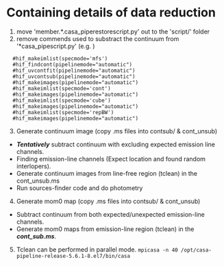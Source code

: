 # Containing details of data reduction

1. move 'member.*.casa_piperestorescript.py' out to the 'script/' folder 
2. remove commends used to substract the continuum from '*casa_pipescript.py' (e.g. )
```
  #hif_makeimlist(specmode='mfs')
  #hif_findcont(pipelinemode="automatic")
  #hif_uvcontfit(pipelinemode="automatic")
  #hif_uvcontsub(pipelinemode="automatic")
  #hif_makeimages(pipelinemode="automatic")
  #hif_makeimlist(specmode='cont')
  #hif_makeimages(pipelinemode="automatic")
  #hif_makeimlist(specmode='cube')
  #hif_makeimages(pipelinemode="automatic")
  #hif_makeimlist(specmode='repBW')
  #hif_makeimages(pipelinemode="automatic")
```
3. Generate continuum image (copy .ms files into contsub/ & cont_unsub)
  * ***Tentatively*** subtract continuum with excluding expected emission line channels.
  * Finding emission-line channels (Expect location and found random interlopers).
  * Generate continuum images from line-free region (tclean) in the cont_unsub.ms
  * Run sources-finder code and do photometry
  
4. Generate mom0 map (copy .ms files into contsub/ & cont_unsub)
  * Subtract continuum from both expected/unexpected emission-line channels.
  * Generate mom0 maps from emission-line region (tclean) in the ***cont_sub.ms***.

5. Tclean can be performed in parallel mode.
   `mpicasa -n 40 /opt/casa-pipeline-release-5.6.1-8.el7/bin/casa`
